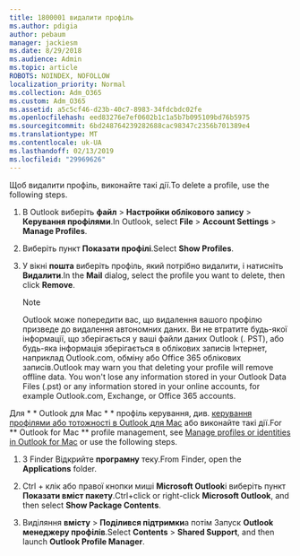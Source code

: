```yaml
---
title: 1800001 видалити профіль
ms.author: pdigia
author: pebaum
manager: jackiesm
ms.date: 8/29/2018
ms.audience: Admin
ms.topic: article
ROBOTS: NOINDEX, NOFOLLOW
localization_priority: Normal
ms.collection: Adm_O365
ms.custom: Adm_O365
ms.assetid: a5c5cf46-d23b-40c7-8983-34fdcbdc02fe
ms.openlocfilehash: eed83276e7ef0602b1c1a5b7b095109bd76b5975
ms.sourcegitcommit: 6bd248764239282688cac98347c2356b701389e4
ms.translationtype: MT
ms.contentlocale: uk-UA
ms.lasthandoff: 02/13/2019
ms.locfileid: "29969626"
---
```

<span data-ttu-id="6a8ea-102">Щоб видалити профіль, виконайте такі дії.</span><span class="sxs-lookup"><span data-stu-id="6a8ea-102">To delete a profile, use the following steps.</span></span>
  
1. <span data-ttu-id="6a8ea-103">В Outlook виберіть **файл** \> **Настройки облікового запису** \> **Керування профілями**.</span><span class="sxs-lookup"><span data-stu-id="6a8ea-103">In Outlook, select **File** \> **Account Settings** \> **Manage Profiles**.</span></span>
    
2. <span data-ttu-id="6a8ea-104">Виберіть пункт **Показати профілі**.</span><span class="sxs-lookup"><span data-stu-id="6a8ea-104">Select **Show Profiles**.</span></span>
    
3. <span data-ttu-id="6a8ea-105">У вікні **пошта** виберіть профіль, який потрібно видалити, і натисніть **Видалити**.</span><span class="sxs-lookup"><span data-stu-id="6a8ea-105">In the **Mail** dialog, select the profile you want to delete, then click **Remove**.</span></span>
    
    > [!NOTE]
    > <span data-ttu-id="6a8ea-p101">Outlook може попередити вас, що видалення вашого профілю призведе до видалення автономних даних. Ви не втратите будь-якої інформації, що зберігається у ваші файли даних Outlook (. PST), або будь-яка інформація зберігається в облікових записів Інтернет, наприклад Outlook.com, обміну або Office 365 облікових записів.</span><span class="sxs-lookup"><span data-stu-id="6a8ea-p101">Outlook may warn you that deleting your profile will remove offline data. You won't lose any information stored in your Outlook Data Files (.pst) or any information stored in your online accounts, for example Outlook.com, Exchange, or Office 365 accounts.</span></span> 
  
<span data-ttu-id="6a8ea-108">Для \* \* Outlook для Mac \* \* профіль керування, див. [керування профілями або тотожності в Outlook для Mac](https://support.office.com/article/fed2a955-74df-4a24-bef6-78a426958c4c.aspx) або виконайте такі дії.</span><span class="sxs-lookup"><span data-stu-id="6a8ea-108">For \*\* Outlook for Mac \*\* profile management, see [Manage profiles or identities in Outlook for Mac](https://support.office.com/article/fed2a955-74df-4a24-bef6-78a426958c4c.aspx) or use the following steps.</span></span> 
  
1. <span data-ttu-id="6a8ea-109">З Finder Відкрийте **програмну** теку.</span><span class="sxs-lookup"><span data-stu-id="6a8ea-109">From Finder, open the **Applications** folder.</span></span> 
    
2. <span data-ttu-id="6a8ea-110">Ctrl + клік або правої кнопки миші **Microsoft Outlook**і виберіть пункт **Показати вміст пакету**.</span><span class="sxs-lookup"><span data-stu-id="6a8ea-110">Ctrl+click or right-click **Microsoft Outlook**, and then select **Show Package Contents**.</span></span>
    
3. <span data-ttu-id="6a8ea-111">Виділяння **вмісту** \> **Поділився підтримки**а потім Запуск **Outlook менеджеру профілів**.</span><span class="sxs-lookup"><span data-stu-id="6a8ea-111">Select **Contents** \> **Shared Support**, and then launch **Outlook Profile Manager**.</span></span>
    

